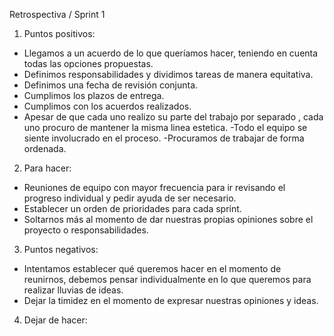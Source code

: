 Retrospectiva / Sprint 1
1. Puntos positivos:
- Llegamos a un acuerdo de lo que queríamos hacer, teniendo en cuenta todas las opciones propuestas.
- Definimos responsabilidades y dividimos tareas de manera equitativa.
- Definimos una fecha de revisión conjunta.
- Cumplimos los plazos de entrega.
- Cumplimos con los acuerdos realizados.
- Apesar de que cada uno realizo su parte del trabajo por separado , cada uno procuro de mantener la misma linea estetica.
-Todo el equipo se siente involucrado en el proceso.
-Procuramos de trabajar de forma ordenada.


2. Para hacer:
- Reuniones de equipo con mayor frecuencia para ir revisando el progreso individual y pedir ayuda de ser necesario.
- Establecer un orden de prioridades para cada sprint.
- Soltarnos más al momento de dar nuestras propias opiniones sobre el proyecto o responsabilidades.

3. Puntos negativos:
- Intentamos establecer qué queremos hacer en el momento de reunirnos, debemos pensar individualmente en lo que queremos para realizar lluvias de ideas.
- Dejar la timidez en el momento de expresar nuestras opiniones y ideas.

4. Dejar de hacer:

